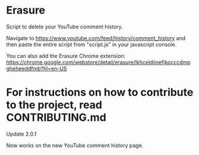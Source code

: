 # Erasure

Script to delete your YouTube comment history.

Navigate to https://www.youtube.com/feed/history/comment_history and then paste the entire script from "script.js" in your javascript console.

You can also add the Erasure Chrome extension: https://chrome.google.com/webstore/detail/erasure/lkhceldiinefjkocccdmpgheheeddfmb?hl=en-US


# For instructions on how to contribute to the project, read CONTRIBUTING.md


Update 2.0.1 

Now works on the new YouTube comment history page.
